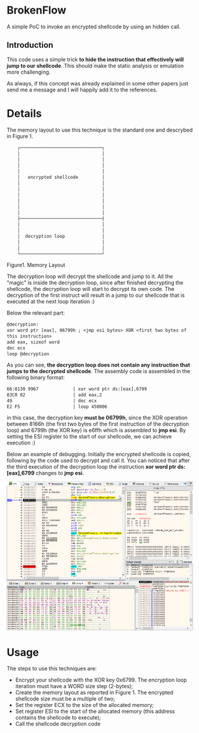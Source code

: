 # BrokenFlow
A simple PoC to invoke an encrypted shellcode by using an hidden call.

## Introduction
This code uses a simple trick **to hide the instruction that effectively will jump to our shellcode**. This should make the static analysis or emulation more challenging.

As always, if this concept was already explained in some other papers just send me a message and I will happily add it to the references.

# Details
The memory layout to use this technique is the standard one and descrybed in Figure 1.

        ┌───────────────────────────────┐
        │                               │
        │                               │
        │                               │
        │                               │
        │   encrypted shellcode         │
        │                               │
        │                               │
        │                               │
        │                               │
        │                               │
        │                               │
        ├───────────────────────────────┤
        │                               │
        │                               │
        │  decryption loop              │
        │                               │
        │                               │
        └───────────────────────────────┘

Figure1. Memory Layout

The decryption loop will decrypt the shellcode and jump to it. All the "magic" is inside the decryption loop, since after finished decrypting the shellcode, the decryption loop will start to decrypt its own code. The decryption of the first instruct will result in a jump to our shellcode that is executed at the next loop iteration :)

Below the relevant part:

    @decryption:
    xor word ptr [eax], 06799h ; <jmp esi bytes> XOR <first two bytes of this instruction>
    add eax, sizeof word
    dec ecx
    loop @decryption
    
As you can see, **the decryption loop does not contain any instruction that jumps to the decrypted shellcode**. The assembly code is assembled in the following binary format:

    66:8130 9967             | xor word ptr ds:[eax],6799                                 
    83C0 02                  | add eax,2                                                    
    49                       | dec ecx                                                      
    E2 F5                    | loop 450006
    
in this case, the decryption key **must be 06799h**, since the XOR operation between 8166h (the first two bytes of the first instruction of the decryption loop) and 6799h (the XOR key) is e6ffh which is assembled to **jmp esi**. By setting the ESI register to the start of our shellcode, we can achieve execution :)

Below an example of debugging. Initially the encrypted shellcode is copied, following by the code used to decrypt and call it. You can noticed that after the third execution of the decryption loop the instruction **xor word ptr ds:[eax],6799** changes to **jmp esi**.

![BrokenFlow execution](BrokenFlow.gif "BrokenFlow execution")

# Usage
The steps to use this techniques are:
* Encrypt your shellcode with the XOR key 0x6799. The encryption loop iteration must have a WORD size step (2-bytes);
* Create the memory layout as reported in Figure 1. The encrypted shellcode size must be a multiple of two;
* Set the register ECX to the size of the allocated memory;
* Set register ESI to the start of the allocated memory (this address contains the shellcode to execute);
* Call the shellcode decryption code
